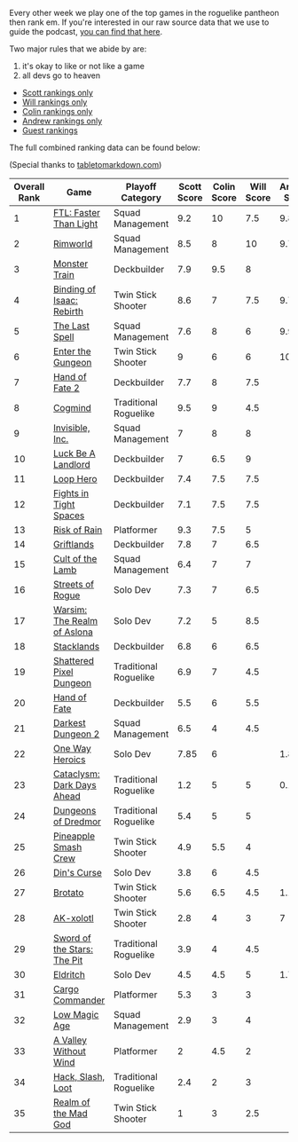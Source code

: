 Every other week we play one of the top games in the roguelike pantheon then rank em. If you're interested in our raw source data that we use to guide the podcast, [you can find that here](https://github.com/ScottBurger/going_rogue_podcast/wiki/Roguelike-Steam-Dataset).

Two major rules that we abide by are: 
1. it's okay to like or not like a game
2. all devs go to heaven

* [Scott rankings only](https://docs.google.com/spreadsheets/d/1wf34T9sseGKv_VtQMcjRq6WuFWj33uU9cbU4oUlZGt8/edit#gid=1410426659)
* [Will rankings only](https://docs.google.com/spreadsheets/d/1wf34T9sseGKv_VtQMcjRq6WuFWj33uU9cbU4oUlZGt8/edit#gid=73210139)
* [Colin rankings only](https://docs.google.com/spreadsheets/d/1wf34T9sseGKv_VtQMcjRq6WuFWj33uU9cbU4oUlZGt8/edit#gid=2046262583)
* [Andrew rankings only](https://docs.google.com/spreadsheets/d/1wf34T9sseGKv_VtQMcjRq6WuFWj33uU9cbU4oUlZGt8/edit#gid=1897153161)
* [Guest rankings](https://docs.google.com/spreadsheets/d/1wf34T9sseGKv_VtQMcjRq6WuFWj33uU9cbU4oUlZGt8/edit#gid=847369508)

<!-- 
when finished:
* games that X liked more than Y
* games that X and Y agreed on perfectly
* top 'gems' = avg pod rank vs review rank
* top 'anti-gems' = avg pod rank vs review rank
-->

<!--
ongoing short lists (matching youtube playlists?):

top 3 most popular rogues
top 3 hidden gems
top 3 most widely disagreed on games (std dev)
-->


The full combined ranking data can be found below:

(Special thanks to [tabletomarkdown.com](https://tabletomarkdown.com/convert-spreadsheet-to-markdown))

| Overall Rank | Game                                                                                | Playoff Category         | Scott Score | Colin Score | Will Score | Andrew Score | Avg Score | Median | Std Dev |
| ------------ | ----------------------------------------------------------------------------------- | --------------------- | ----------- | ----------- | ---------- | ------------ | --------- | ------ | ------- |
| 1            | [FTL: Faster Than Light](https://grogpod.zone/2022-12-07-ftl/)                      | Squad Management      | 9.2         | 10          | 7.5        | 9.8          | 9.13      | 10     | 1.14    |
| 2            | [Rimworld](https://grogpod.zone/2023-10-25-rimworld/)                               | Squad Management      | 8.5         | 8           | 10         | 9.70         | 9.05      | 9      | 0.95    |
| 3            | [Monster Train](https://grogpod.zone/2023-05-24-monster_train/)                     | Deckbuilder           | 7.9         | 9.5         | 8          |              | 8.47      | 8      | 0.90    |
| 4            | [Binding of Isaac: Rebirth](https://grogpod.zone/2022-10-26-isaac/)                 | Twin Stick Shooter    | 8.6         | 7           | 7.5        | 9.7          | 8.20      | 8      | 1.20    |
| 5            | [The Last Spell](https://grogpod.zone/2023-08-16-the_last_spell/)                   | Squad Management      | 7.6         | 8           | 6          | 9.9          | 7.88      | 8      | 1.60    |
| 6            | [Enter the Gungeon](https://grogpod.zone/2023-07-04-gungeon/)                       | Twin Stick Shooter    | 9           | 6           | 6          | 10.0         | 7.75      | 8      | 2.06    |
| 7            | [Hand of Fate 2](https://grogpod.zone/2023-04-12-hand-of-fate/)                     | Deckbuilder           | 7.7         | 8           | 7.5        |              | 7.73      | 8      | 0.25    |
| 8            | [Cogmind](https://grogpod.zone/2023-03-15-cogmind/)                                 | Traditional Roguelike | 9.5         | 9           | 4.5        |              | 7.67      | 9      | 2.75    |
| 9            | [Invisible, Inc.](https://grogpod.zone/2023-01-04-invisible/)                       | Squad Management      | 7           | 8           | 8          |              | 7.67      | 8      | 0.58    |
| 10           | [Luck Be A Landlord](https://grogpod.zone/2023-08-02-landlord/)                     | Deckbuilder           | 7           | 6.5         | 9          |              | 7.50      | 7      | 1.32    |
| 11           | [Loop Hero](https://grogpod.zone/2023-04-26-streets-of-rogue/)                      | Deckbuilder           | 7.4         | 7.5         | 7.5        |              | 7.47      | 8      | 0.06    |
| 12           | [Fights in Tight Spaces](https://grogpod.zone/2023-02-15-fits/)                     | Deckbuilder           | 7.1         | 7.5         | 7.5        |              | 7.37      | 8      | 0.23    |
| 13           | [Risk of Rain](https://grogpod.zone/2023-02-01-riskofrain/)                         | Platformer            | 9.3         | 7.5         | 5          |              | 7.27      | 8      | 2.16    |
| 14           | [Griftlands](https://grogpod.zone/2023-05-10-griftlands/)                           | Deckbuilder           | 7.8         | 7           | 6.5        |              | 7.10      | 7      | 0.66    |
| 15           | [Cult of the Lamb](https://grogpod.zone/2023-07-19-cult-of-the-lamb/)               | Squad Management      | 6.4         | 7           | 7          |              | 6.80      | 7      | 0.35    |
| 16           | [Streets of Rogue](https://grogpod.zone/2023-04-26-streets-of-rogue/)               | Solo Dev              | 7.3         | 7           | 6.5        |              | 6.93      | 7      | 0.40    |
| 17           | [Warsim: The Realm of Aslona](https://grogpod.zone/2023-03-01-warsim/)              | Solo Dev              | 7.2         | 5           | 8.5        |              | 6.90      | 7      | 1.77    |
| 18           | [Stacklands](https://grogpod.zone/2023-01-18-stacklands/)                           | Deckbuilder           | 6.8         | 6           | 6.5        |              | 6.43      | 7      | 0.40    |
| 19           | [Shattered Pixel Dungeon](https://grogpod.zone/2023-06-21-shattered-pixel-dungeon/) | Traditional Roguelike | 6.9         | 7           | 4.5        |              | 6.13      | 7      | 1.42    |
| 20           | [Hand of Fate](https://grogpod.zone/2023-04-12-hand-of-fate/)                       | Deckbuilder           | 5.5         | 6           | 5.5        |              | 5.67      | 6      | 0.29    |
| 21           | [Darkest Dungeon 2](https://grogpod.zone/2023-06-07-darkest-dungeon-2/)             | Squad Management      | 6.5         | 4           | 4.5        |              | 5.00      | 5      | 1.32    |
| 22           | [One Way Heroics](http://grogpod.zone/2023-09-13-one-way-heroics/)                  | Solo Dev              | 7.85        | 6           |            | 1.8          | 5.22      | 6      | 3.10    |
| 23           | [Cataclysm: Dark Days Ahead](http://grogpod.zone/2023-09-27-cataclysm/)             | Traditional Roguelike | 1.2         | 5           | 5          | 0.1          | 2.83      | 3      | 2.55    |
| 24           | [Dungeons of Dredmor](https://grogpod.zone/2022-10-12-dredmor/)                     | Traditional Roguelike | 5.4         | 5           | 5          |              | 5.13      | 5      | 0.23    |
| 25           | [Pineapple Smash Crew](https://grogpod.zone/2022-11-09-pineapple/)                  | Twin Stick Shooter    | 4.9         | 5.5         | 4          |              | 4.80      | 5      | 0.75    |
| 26           | [Din's Curse](https://grogpod.zone/2022-11-23-madgod/)                              | Solo Dev              | 3.8         | 6           | 4.5        |              | 4.77      | 5      | 1.12    |
| 27           | [Brotato](https://grogpod.zone/2023-08-16-the_last_spell/)                          | Twin Stick Shooter    | 5.6         | 6.5         | 4.5        | 1.1          | 4.43      | 5      | 2.36    |
| 28           | [AK-xolotl](https://grogpod.zone/2023-11-08-akxolotl/)                              | Twin Stick Shooter    | 2.8         | 4           | 3          | 7            | 4.20      | 4      | 1.94    |
| 29           | [Sword of the Stars: The Pit](https://grogpod.zone/2022-12-21-sots_the_pit/)        | Traditional Roguelike | 3.9         | 4           | 4.5        |              | 4.13      | 4      | 0.32    |
| 30           | [Eldritch](http://grogpod.zone/2023-08-30-eldritch/)                                | Solo Dev              | 4.5         | 4.5         | 5          | 1.7          | 3.92      | 5      | 1.52    |
| 31           | [Cargo Commander](https://grogpod.zone/2022-11-23-madgod/)                          | Platformer            | 5.3         | 3           | 3          |              | 3.77      | 3      | 1.33    |
| 32           | [Low Magic Age](https://grogpod.zone/2023-03-29-low-magic-age/)                     | Squad Management      | 2.9         | 3           | 4          |              | 3.30      | 3      | 0.61    |
| 33           | [A Valley Without Wind](https://grogpod.zone/2022-11-09-pineapple/)                 | Platformer            | 2           | 4.5         | 2          |              | 2.83      | 2      | 1.44    |
| 34           | [Hack, Slash, Loot](https://grogpod.zone/2022-11-09-pineapple/)                     | Traditional Roguelike | 2.4         | 2           | 3          |              | 2.47      | 2      | 0.50    |
| 35           | [Realm of the Mad God](https://grogpod.zone/2022-11-23-madgod/)                     | Twin Stick Shooter    | 1           | 3           | 2.5        |              | 2.17      | 3      | 1.04    |












